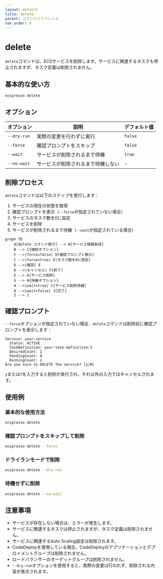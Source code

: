 ```yaml
---
layout: default
title: delete
parent: コマンドリファレンス
nav_order: 9
---
```


# delete

`delete`コマンドは、ECSサービスを削除します。サービスに関連するタスクも停止されますが、タスク定義は削除されません。

## 基本的な使い方

```bash
ecspresso delete
```

## オプション

| オプション | 説明 | デフォルト値 |
|------------|------|------------|
| `--dry-run` | 実際の変更を行わずに実行 | `false` |
| `--force` | 確認プロンプトをスキップ | `false` |
| `--wait` | サービスが削除されるまで待機 | `true` |
| `--no-wait` | サービスが削除されるまで待機しない | - |

## 削除プロセス

`delete`コマンドは以下のステップを実行します：

1. サービスの現在の状態を取得
2. 確認プロンプトを表示（`--force`が指定されていない場合）
3. サービスのタスク数を0に設定
4. サービスを削除
5. サービスが削除されるまで待機（`--wait`が指定されている場合）

```mermaid
graph TD
    A[delete コマンド実行] --> B[サービス情報取得]
    B --> C{強制オプション}
    C -->|force=false| D[確認プロンプト表示]
    C -->|force=true| E[タスク数を0に設定]
    D -->|確認| E
    D -->|キャンセル| F[終了]
    E --> G[サービス削除]
    G --> H{待機オプション}
    H -->|wait=true| I[サービス削除待機]
    H -->|wait=false| J[完了]
    I --> J
```

## 確認プロンプト

`--force`オプションが指定されていない場合、`delete`コマンドは削除前に確認プロンプトを表示します：

```
Service: your-service
  Status: ACTIVE
  TaskDefinition: your-task-definition:3
  DesiredCount: 2
  PendingCount: 0
  RunningCount: 2
Are you sure to DELETE the service? [y/N]
```

`y`または`Y`を入力すると削除が実行され、それ以外の入力ではキャンセルされます。

## 使用例

### 基本的な使用方法

```bash
ecspresso delete
```

### 確認プロンプトをスキップして削除

```bash
ecspresso delete --force
```

### ドライランモードで削除

```bash
ecspresso delete --dry-run
```

### 待機せずに削除

```bash
ecspresso delete --no-wait
```

## 注意事項

- サービスが存在しない場合は、エラーが発生します。
- サービスに関連するタスクは停止されますが、タスク定義は削除されません。
- サービスに関連するAuto Scaling設定は削除されます。
- CodeDeployを使用している場合、CodeDeployのアプリケーションとデプロイメントグループは削除されません。
- ロードバランサーのターゲットグループは削除されません。
- `--dry-run`オプションを使用すると、実際の変更は行われず、削除される内容が表示されます。
